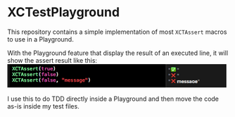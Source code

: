 # XCTestPlayground

This repository contains a simple implementation of most `XCTAssert` macros to use in a Playground.

With the Playground feature that display the result of an executed line, it will show the assert result like this:
![screenshot](screenshot.png)

I use this to do TDD directly inside a Playground and then move the code as-is inside my test files.
